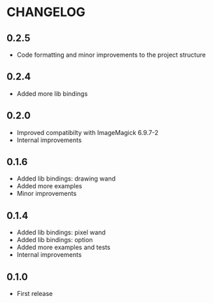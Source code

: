 # CHANGELOG

## 0.2.5
- Code formatting and minor improvements to the project structure

## 0.2.4
- Added more lib bindings

## 0.2.0
- Improved compatibilty with ImageMagick 6.9.7-2
- Internal improvements

## 0.1.6
- Added lib bindings: drawing wand
- Added more examples
- Minor improvements

## 0.1.4
- Added lib bindings: pixel wand
- Added lib bindings: option
- Added more examples and tests
- Internal improvements

## 0.1.0
- First release
